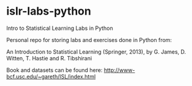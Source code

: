 # islr-labs-python
Intro to Statistical Learning Labs in Python

Personal repo for storing labs and exercises done in Python from:

An Introduction to Statistical Learning (Springer, 2013), by G. James, D. Witten,  T. Hastie and R. Tibshirani

Book and datasets can be found here:
http://www-bcf.usc.edu/~gareth/ISL/index.html
